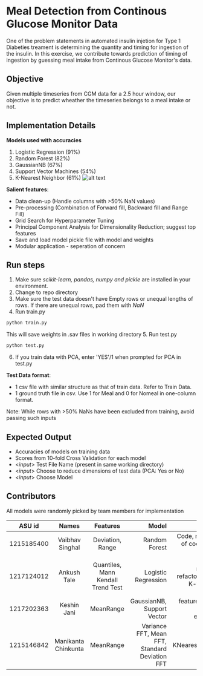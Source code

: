# Meal Detection from Continous Glucose Monitor Data

One of the problem statements in automated insulin injetion for Type 1 Diabeties treament is determining the quantity and timing for ingestion of the insulin. In this exercise, we contribute towards prediction of timing of ingestion by guessing meal intake from Continous Glucose Monitor's data.


## Objective
Given multiple timeseries from CGM data for a 2.5 hour window, our objective is to predict wheather the timeseries belongs to a meal intake or not.


## Implementation Details

**Models used with accuracies**
1. Logistic Regression (91%)
2. Random Forest (82%)
3. GaussianNB (67%)
4. Support Vector Machines (54%)
5. K-Nearest Neighbor (61%)
![alt text](https://github.com/ankushtale/MealDetectionforType1Diabetes/blob/master/docs/model_accuracies.jpg "Model Accuracies")

**Salient features**:
- Data clean-up (Handle columns with >50% NaN values)
- Pre-processing (Combination of Forward fill, Backward fill and Range Fill)
- Grid Search for Hyperparameter Tuning
- Principal Component Analysis for Dimensionality Reduction; suggest top features
- Save and load model pickle file with model and weights
- Modular application - seperation of concern


## Run steps
1. Make sure _scikit-learn, pandas, numpy and pickle_ are installed in your environment.
2. Change to repo directory
3. Make sure the test data doesn't have Empty rows or unequal lengths of rows. If there are unequal rows, pad them with _NaN_
4. Run train.py
```python
python train.py
```
This will save weights in .sav files in working directory
5. Run test.py
```python
python test.py
```
6. If you train data with PCA, enter 'YES'/1 when prompted for PCA in test.py


**Test Data format**:
- 1 csv file with similar structure as that of train data. Refer to Train Data.
- 1 ground truth file in csv. Use 1 for Meal and 0 for Nomeal in one-column format.

Note: While rows with >50% NaNs have been excluded from training, avoid passing such inputs


## Expected Output
- Accuracies of models on training data
- Scores from 10-fold Cross Validation for each model
- <_input_> Test File Name (present in same working directory)
- <_input_> Choose to reduce dimensions of test data (PCA: Yes or No)
- <_input_> Choose Model


## Contributors

All models were randomly picked by team members for implementation

|ASU id | Names        | Features           | Model  | Work |
| -----| :-------------: |:-------------:| -----:| -----:|
|1215185400| Vaibhav Singhal      | Deviation, Range | Random Forest | Code, modularity of code, testing script |
|1217124012| Ankush Tale      | Quantiles, Mann Kendall Trend Test      |   Logistic Regression | Accuracy measures, refactoring code, K-fold Cross Validation |
|1217202363| Keshin Jani | MeanRange |    GaussianNB, Support Vector | feature function, feature exploration |
|1215146842| Manikanta Chinkunta | MeanRange |   Variance FFT, Mean FFT, Standard Deviation FFT|  KNearestNeighbor | Feature function |
